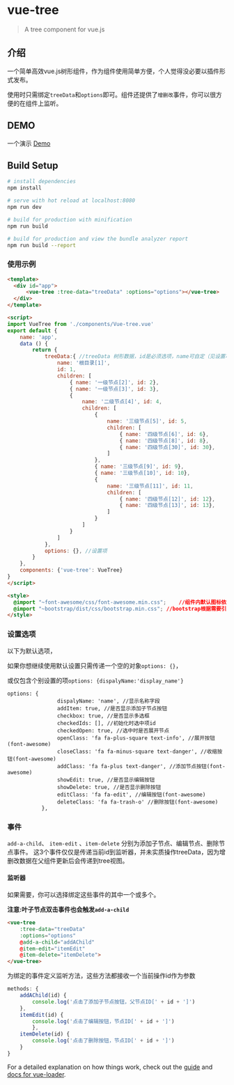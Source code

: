 # vue-tree

> A tree component for vue.js

## 介绍
一个简单高效vue.js树形组件，作为组件使用简单方便，个人觉得没必要以插件形式发布。

使用时只需绑定`treeData`和`options`即可。组件还提供了`增删改`事件，你可以很方便的在组件上监听。

## DEMO

一个演示 [Demo](https://jiaxincui.github.io/vue-tree/dist/)

## Build Setup

``` bash
# install dependencies
npm install

# serve with hot reload at localhost:8080
npm run dev

# build for production with minification
npm run build

# build for production and view the bundle analyzer report
npm run build --report
```

### 使用示例
```html
<template>
  <div id="app">
      <vue-tree :tree-data="treeData" :options="options"></vue-tree>
  </div>
</template>

<script>
import VueTree from './components/Vue-tree.vue'
export default {
    name: 'app',
    data () {
        return {
            treeData:{ //treeData 树形数据，id是必须选项，name可自定（见设置项）
                name: '根目录[1]',
                id: 1,
                children: [
                    { name: '一级节点[2]', id: 2},
                    { name: '一级节点[3]', id: 3},
                    {
                        name: '二级节点[4]', id: 4,
                        children: [
                            {
                                name: '三级节点[5]', id: 5,
                                children: [
                                    { name: '四级节点[6]', id: 6},
                                    { name: '四级节点[8]', id: 8},
                                    { name: '四级节点[30]', id: 30},
                                ]
                            },
                            { name: '三级节点[9]', id: 9},
                            { name: '三级节点[10]', id: 10},
                            {
                                name: '三级节点[11]', id: 11,
                                children: [
                                    { name: '四级节点[12]', id: 12},
                                    { name: '四级节点[13]', id: 13},
                                ]
                            }
                        ]
                    }
                ]
            },
            options: {}, //设置项
        }
    },
    components: {'vue-tree': VueTree}
}
</script>

<style>
  @import "~font-awesome/css/font-awesome.min.css";    //组件内默认图标依赖font-awesome图标库，如果你在options重新定义了图标可忽略
  @import "~bootstrap/dist/css/bootstrap.min.css"; //bootstrap根据需要引用
</style>

```
### 设置选项
以下为默认选项，

如果你想继续使用默认设置只需传递一个空的对象`options: {}`，

或仅包含个别设置的项`options: {dispalyName:'display_name'}`
```
options: {
                dispalyName: 'name', //显示名称字段
                addItem: true, //是否显示添加子节点按钮
                checkbox: true, //是否显示多选框
                checkedIds: [], //初始化时选中项id
                checkedOpen: true, //选中时是否展开节点
                openClass: 'fa fa-plus-square text-info', //展开按钮(font-awesome)
                closeClass: 'fa fa-minus-square text-danger', //收缩按钮(font-awesome)
                addClass: 'fa fa-plus text-danger', //添加节点按钮(font-awesome)
                showEdit: true, //是否显示编辑按钮
                showDelete: true, //是否显示删除按钮
                editClass: 'fa fa-edit', //编辑按钮(font-awesome)
                deleteClass: 'fa fa-trash-o' //删除按钮(font-awesome)
           },

```

### 事件
`add-a-child`、 `item-edit` 、`item-delete` 分别为添加子节点、编辑节点、删除节点事件。
这3个事件仅仅是传递当前id到监听器，并未实质操作treeData，因为增删改数据在父组件更新后会传递到tree视图。
#### 监听器
如果需要，你可以选择绑定这些事件的其中一个或多个。

**注意:叶子节点双击事件也会触发`add-a-child`**
```html
<vue-tree 
    :tree-data="treeData" 
    :options="options" 
    @add-a-child="addAChild" 
    @item-edit="itemEdit" 
    @item-delete="itemDelete">
</vue-tree>
```
为绑定的事件定义监听方法，这些方法都接收一个当前操作id作为参数
```js
methods: {
    addAChild(id) {
        console.log('点击了添加子节点按钮，父节点ID[' + id + ']')
    },
    itemEdit(id) {
        console.log('点击了编辑按钮，节点ID[' + id + ']')
        },
    itemDelete(id) {
        console.log('点击了删除按钮，节点ID[' + id + ']')
    }
}
```

For a detailed explanation on how things work, check out the [guide](http://vuejs-templates.github.io/webpack/) and [docs for vue-loader](http://vuejs.github.io/vue-loader).
